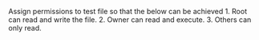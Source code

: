 Assign permissions to test file so that the below can be achieved
    1. Root can read and write the file.
    2. Owner can read and execute.
    3. Others can only read.
